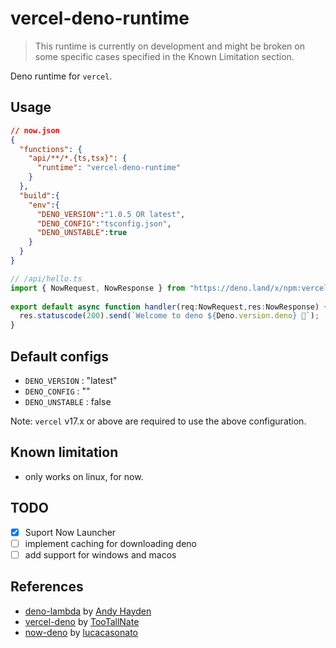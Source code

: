 # vercel-deno-runtime
> This runtime is currently on development and might be broken on some specific cases specified in the Known Limitation section.

Deno runtime for `vercel`.

## Usage

```json
// now.json
{
  "functions": {
    "api/**/*.{ts,tsx}": {
      "runtime": "vercel-deno-runtime"
    }
  },
  "build":{
    "env":{
      "DENO_VERSION":"1.0.5 OR latest",
      "DENO_CONFIG":"tsconfig.json",
      "DENO_UNSTABLE":true
    }
  }
}
```

```ts
// /api/hello.ts
import { NowRequest, NowResponse } from "https://deno.land/x/npm:vercel-deno-runtime/dist/boot/nowHandler.ts";
  
export default async function handler(req:NowRequest,res:NowResponse) {
  res.statuscode(200).send(`Welcome to deno ${Deno.version.deno} 🦕`);
}
```

## Default configs
 - `DENO_VERSION` : "latest"
 - `DENO_CONFIG` : ""
 - `DENO_UNSTABLE` : false

Note: `vercel` v17.x or above are required to use the above configuration.

## Known limitation
- only works on linux, for now.

## TODO
- [x] Suport Now Launcher
- [ ] implement caching for downloading deno 
- [ ] add support for windows and macos

## References
- [deno-lambda](https://github.com/hayd/deno-lambda) by [Andy Hayden](https://github.com/hayd)
- [vercel-deno](https://github.com/TooTallNate/vercel-deno) by [TooTallNate](https://github.com/TooTallNate)
- [now-deno](https://github.com/lucacasonato/now-deno) by [lucacasonato](https://github.com/lucacasonato)